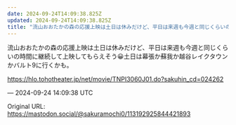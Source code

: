 ```yaml
---
date: 2024-09-24T14:09:38.825Z
updated: 2024-09-24T14:09:38.825Z
title: "流山おおたかの森の応援上映は土日は休みだけど、平日は来週も今週と同じくらいの時間[...]"
---
```


<p>流山おおたかの森の応援上映は土日は休みだけど、平日は来週も今週と同じくらいの時間に継続して上映してもらえそう😀土日は幕張か蘇我か越谷レイクタウンかバルト9に行くかも。</p><p><a href="https://hlo.tohotheater.jp/net/movie/TNPI3060J01.do?sakuhin_cd=024262" target="_blank" rel="nofollow noopener" translate="no"><span class="invisible">https://</span><span class="ellipsis">hlo.tohotheater.jp/net/movie/T</span><span class="invisible">NPI3060J01.do?sakuhin_cd=024262</span></a></p>

&mdash; 2024-09-24 14:09:38 UTC

Original URL: https://mastodon.social/@sakuramochi0/113192925844421893

